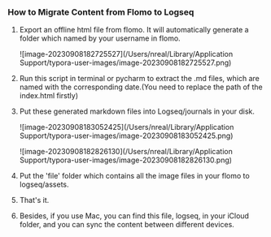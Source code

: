 ### How to Migrate Content from Flomo to Logseq

1. Export an offline html file from flomo. It will automatically generate a folder which named by your username in flomo.

   ![image-20230908182725527](/Users/nreal/Library/Application Support/typora-user-images/image-20230908182725527.png)

2. Run this script in terminal or pycharm to extract the .md files, which are named with the corresponding date.(You need to replace the path of the index.html firstly)

3. Put these generated markdown files into Logseq/journals in your disk.

   ![image-20230908183052425](/Users/nreal/Library/Application Support/typora-user-images/image-20230908183052425.png)

   ![image-20230908182826130](/Users/nreal/Library/Application Support/typora-user-images/image-20230908182826130.png)

4. Put the 'file' folder which contains all the image files in your flomo to logseq/assets.

5. That's it.

6. Besides, if you use Mac, you can find this file, logseq, in your iCloud folder, and you can sync the content between different devices.

   